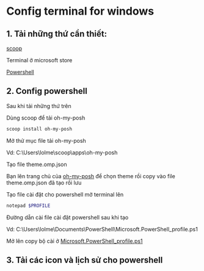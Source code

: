 # Config terminal for windows

## 1. Tải những thứ cần thiết:

[scoop](https://scoop.sh/)

Terminal ở microsoft store

[Powershell](https://github.com/PowerShell/PowerShell/releases)

## 2. Config powershell

Sau khi tải những thứ trên

Dùng scoop để tải oh-my-posh

```sh
scoop install oh-my-posh
```
Mở thử mục file tải oh-my-posh

Vd: C:\Users\lolme\scoop\apps\oh-my-posh

Tạo file theme.omp.json

Bạn lên trang chủ của [oh-my-posh](https://ohmyposh.dev/docs/themes) để chọn theme rồi copy vào file theme.omp.json đã tạo rồi lưu

Tạo file cài đặt cho powershell mở terminal lên
```sh
notepad $PROFILE
```
Đường dẫn cài file cài đặt powershell sau khi tạo

Vd: C:\Users\lolme\Documents\PowerShell\Microsoft.PowerShell_profile.ps1

Mở lên copy bộ cài ở [Microsoft.PowerShell_profile.ps1](https://github.com/mihkhoi/dotfiles/blob/master/terminal/Microsoft.PowerShell_profile.ps1)

## 3. Tải các icon và lịch sử cho powershell
